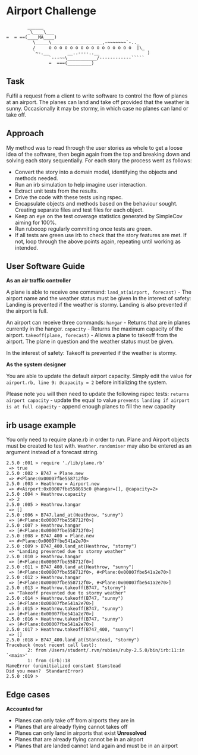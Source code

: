 Airport Challenge
=================

```
        ______
        _\____\___
=  = ==(____MA____)
          \_____\___________________,-~~~~~~~`-.._
          /     o o o o o o o o o o o o o o o o  |\_
          `~-.__       __..----..__                  )
                `---~~\___________/------------`````
                =  ===(_________)

```


Task
-----

Fulfil a request from a client to write software to control the flow of planes at an airport. The planes can land and take off provided that the weather is sunny. Occasionally it may be stormy, in which case no planes can land or take off.


Approach
-----
My method was to read through the user stories as whole to get a loose idea of the software, then begin again from the top and breaking down and solving each story sequentially. For each story the process went as follows:
 * Convert the story into a domain model, identifying the objects and methods needed.
 * Run an irb simulation to help imagine user interaction.
 * Extract unit tests from the results.
 * Drive the code with these tests using rspec.
 * Encapsulate objects and methods based on the behaviour sought. Creating separate files and test files for each object.
 * Keep an eye on the test coverage statistics generated by SimpleCov aiming for 100%.
 * Run rubocop regularly committing once tests are green.
 * If all tests are green use irb to check that the story features are met. If not, loop through the above points again, repeating until working as intended.


User Software Guide
-------

**As an air traffic controller**

A plane is able to receive one command:
`land_at(airport, forecast)` - The airport name and the weather status must be given
In the interest of safety:
Landing is prevented if the weather is stormy.
Landing is also prevented if the airport is full.

An airport can receive three commands:
`hangar` - Returns that are in planes currently in the hanger.
`capacity` - Returns the maximum capacity of the airport.
`takeoff(plane, forecast)` - Allows a plane to takeoff from the airport. The plane in question and the weather status must be given.

In the interest of safety:
Takeoff is prevented if the weather is stormy.


**As the system designer**

You are able to update the default airport capacity. Simply edit the value for
`airport.rb, line 9: @capacity = 2`
before initializing the system.

Please note you will then need to update the following rspec tests:
`returns airport capacity` - update the equal to value
`prevents landing if airport is at full capacity` - append enough planes to fill the new capacity


irb usage example
-------
You only need to require plane.rb in order to run.
Plane and Airport objects must be created to test with.
`Weather.randomiser` may also be entered as an argument instead of a forecast string.
```
2.5.0 :001 > require './lib/plane.rb'
 => true
2.5.0 :002 > B747 = Plane.new
 => #<Plane:0x00007fbe558712f0>
2.5.0 :003 > Heathrow = Airport.new
 => #<Airport:0x00007fbe558693c0 @hangar=[], @capacity=2>
2.5.0 :004 > Heathrow.capacity
 => 2
2.5.0 :005 > Heathrow.hangar
 => []
2.5.0 :006 > B747.land_at(Heathrow, "sunny")
 => [#<Plane:0x00007fbe558712f0>]
2.5.0 :007 > Heathrow.hangar
 => [#<Plane:0x00007fbe558712f0>]
2.5.0 :008 > B747_400 = Plane.new
 => #<Plane:0x00007fbe541a2e70>
2.5.0 :009 > B747_400.land_at(Heathrow, "stormy")
 => "Landing prevented due to stormy weather"
2.5.0 :010 > Heathrow.hangar
 => [#<Plane:0x00007fbe558712f0>]
2.5.0 :011 > B747_400.land_at(Heathrow, "sunny")
 => [#<Plane:0x00007fbe558712f0>, #<Plane:0x00007fbe541a2e70>]
2.5.0 :012 > Heathrow.hangar
 => [#<Plane:0x00007fbe558712f0>, #<Plane:0x00007fbe541a2e70>]
2.5.0 :013 > Heathrow.takeoff(B747, "stormy")
 => "Takeoff prevented due to stormy weather"
2.5.0 :014 > Heathrow.takeoff(B747, "sunny")
 => [#<Plane:0x00007fbe541a2e70>]
2.5.0 :015 > Heathrow.takeoff(B747, "sunny")
 => [#<Plane:0x00007fbe541a2e70>]
2.5.0 :016 > Heathrow.takeoff(B747, "sunny")
 => [#<Plane:0x00007fbe541a2e70>]
2.5.0 :017 > Heathrow.takeoff(B747_400, "sunny")
 => []
2.5.0 :018 > B747_400.land_at(Stanstead, "stormy")
Traceback (most recent call last):
        2: from /Users/student/.rvm/rubies/ruby-2.5.0/bin/irb:11:in `<main>'
        1: from (irb):18
NameError (uninitialized constant Stanstead
Did you mean?  StandardError)
2.5.0 :019 >
```

Edge cases
-------
 **Accounted for**
* Planes can only take off from airports they are in
* Planes that are already flying cannot takes off
* Planes can only land in airports that exist
 **Unresolved**
* Planes that are already flying cannot be in an airport
* Planes that are landed cannot land again and must be in an airport
